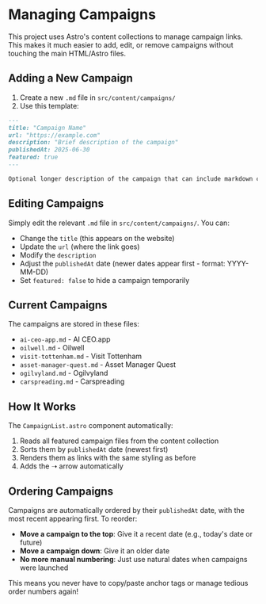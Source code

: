 # Managing Campaigns

This project uses Astro's content collections to manage campaign links. This makes it much easier to add, edit, or remove campaigns without touching the main HTML/Astro files.

## Adding a New Campaign

1. Create a new `.md` file in `src/content/campaigns/`
2. Use this template:

```markdown
---
title: "Campaign Name"
url: "https://example.com"
description: "Brief description of the campaign"
publishedAt: 2025-06-30
featured: true
---

Optional longer description of the campaign that can include markdown content.
```

## Editing Campaigns

Simply edit the relevant `.md` file in `src/content/campaigns/`. You can:

- Change the `title` (this appears on the website)
- Update the `url` (where the link goes)
- Modify the `description` 
- Adjust the `publishedAt` date (newer dates appear first - format: YYYY-MM-DD)
- Set `featured: false` to hide a campaign temporarily

## Current Campaigns

The campaigns are stored in these files:

- `ai-ceo-app.md` - AI CEO.app
- `oilwell.md` - Oilwell
- `visit-tottenham.md` - Visit Tottenham
- `asset-manager-quest.md` - Asset Manager Quest
- `ogilvyland.md` - Ogilvyland
- `carspreading.md` - Carspreading

## How It Works

The `CampaignList.astro` component automatically:

1. Reads all featured campaign files from the content collection
2. Sorts them by `publishedAt` date (newest first)
3. Renders them as links with the same styling as before
4. Adds the ➝ arrow automatically

## Ordering Campaigns

Campaigns are automatically ordered by their `publishedAt` date, with the most recent appearing first. To reorder:

- **Move a campaign to the top**: Give it a recent date (e.g., today's date or future)
- **Move a campaign down**: Give it an older date
- **No more manual numbering**: Just use natural dates when campaigns were launched

This means you never have to copy/paste anchor tags or manage tedious order numbers again!
